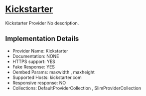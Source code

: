 # [Kickstarter](https://kickstarter.com)

Kickstarter Provider
No description.

## Implementation Details

- Provider
Name: Kickstarter
- Documentation: NONE
- HTTPS support: YES
- Fake Response: YES
- Oembed Params: maxwidth , maxheight
- Supported Hosts: kickstarter.com
- Responsive response: NO
- Collections: DefaultProviderCollection , SlimProviderCollection



